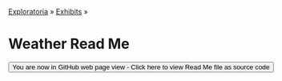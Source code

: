 [Exploratoria]( http://exploratoria.github.io ) &raquo; [Exhibits]( http://exploratoria.github.io/exhibits/ ) &raquo;

Weather Read Me
====

<span style="display: none"> [You are now in GitHub source code view - Click here to view Read Me file as a web page]( http://exploratoria.github.io/exhibits/weather/index.html 'View file as a web page' ) </span>
<input type=button value="You are now in GitHub web page view - Click here to view Read Me file as source code" onclick="window.location.href='https://github.com/exploratoria/exploratoria.github.io/tree/master/exhibits/weather/'" />


